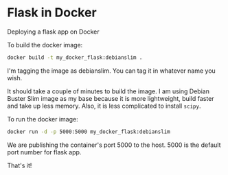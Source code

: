 # Flask in Docker
Deploying a flask app on Docker

To build the docker image:   
```bash
docker build -t my_docker_flask:debianslim .
```
I'm tagging the image as debianslim. You can tag it in whatever name you wish.

It should take a couple of minutes to build the image. I am using Debian Buster Slim image as my base because it is more lightweight, build faster and take up less memory. Also, it is less complicated to install `scipy`.

To run the docker image:  
```bash
docker run -d -p 5000:5000 my_docker_flask:debianslim
```
We are publishing the container's port 5000 to the host. 5000 is the default port number for flask app.

That's it!
